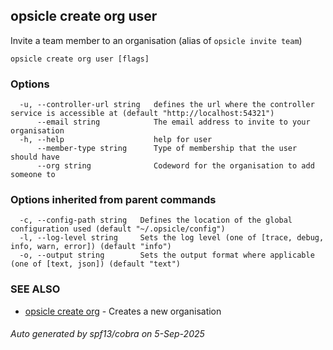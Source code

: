 ## opsicle create org user

Invite a team member to an organisation (alias of `opsicle invite team`)

```
opsicle create org user [flags]
```

### Options

```
  -u, --controller-url string   defines the url where the controller service is accessible at (default "http://localhost:54321")
      --email string            The email address to invite to your organisation
  -h, --help                    help for user
      --member-type string      Type of membership that the user should have
      --org string              Codeword for the organisation to add someone to
```

### Options inherited from parent commands

```
  -c, --config-path string   Defines the location of the global configuration used (default "~/.opsicle/config")
  -l, --log-level string     Sets the log level (one of [trace, debug, info, warn, error]) (default "info")
  -o, --output string        Sets the output format where applicable (one of [text, json]) (default "text")
```

### SEE ALSO

* [opsicle create org](cli/opsicle_create_org.md)	 - Creates a new organisation

###### Auto generated by spf13/cobra on 5-Sep-2025
